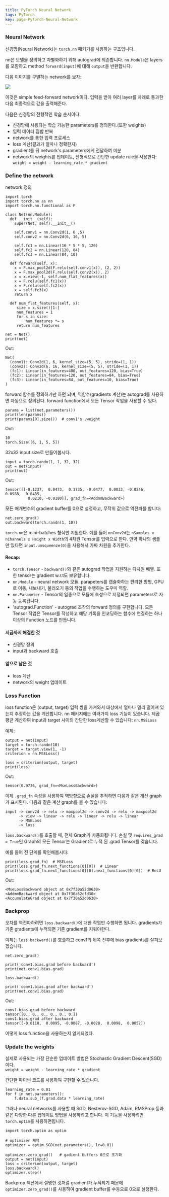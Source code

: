```yaml
---
title: PyTorch Neural Network
tags: PyTorch
key: page-PyTorch-Neural-Network
---
```


### Neural Network
신경망(Neural Network)는 `torch.nn` 패키기를 사용하는 구조입니다.

nn은 모델을 정의하고 차별화하기 위해 autograd에 의존합니다. `nn.Module`은 layers를 포함하고 method `forward(input)`에 대해 `output`을 반환합니다.

다음 이미지를 구별하는 network를 보자:

![](https://raw.githubusercontent.com/Yudonggeun/yudonggeun.github.io/master/images/2019/14/a.png)

이것은 simple feed-forward network이다. 입력을 받아 여러 layer를 차례로 통과한 다음 최종적으로 값을 출력해준다.

다음은 신경망의 전형적인 학습 순서이다:

- 신경망에 사용되는 학습 가능한 parameters를 정의한다.(또한 weights)
- 입력 데이터 집합 반복
- network를 통한 입력 프로세스
- loss 계산(결과가 얼마나 정확한지)
- gradient를 뒤 network's parameters에게 전달하여 미분
- network의 weights를 업데이트, 전형적으로 간단한 update rule을 사용한다: `weight = weight - learning_rate * gradient`

### Define the network
network 정의

```
import torch
import torch.nn as nn
import torch.nn.functional as F

class Net(nn.Module):
  def __init__(self):
    super(Net, self).__init__()

    self.conv1 = nn.Conv2d(1, 6 ,5)
    self.conv2 = nn.Conv2d(6, 16, 5)

    self.fc1 = nn.Linear(16 * 5 * 5, 120)
    self.fc2 = nn.Linear(120, 84)
    self.fc3 = nn.Linear(84, 10)

  def forward(self, x):
    x = F.max_pool2d(F.relu(self.conv1(x)), (2, 2))
    x = F.max_pool2d(F.relu(self.conv2(x)), 2)
    x = x.view(-1, self.num_flat_features(x))
    x = F.relu(self.fc1(x))
    x = F.relu(self.fc2(x))
    x = self.fc3(x)
    return x

  def num_flat_features(self, x):
     size = x.size()[1:]
     num_features = 1
     for s in size:
         num_features *= s
     return num_features

net = Net()
print(net)
```

Out:

```
Net(
  (conv1): Conv2d(1, 6, kernel_size=(5, 5), stride=(1, 1))
  (conv2): Conv2d(6, 16, kernel_size=(5, 5), stride=(1, 1))
  (fc1): Linear(in_features=400, out_features=120, bias=True)
  (fc2): Linear(in_features=120, out_features=84, bias=True)
  (fc3): Linear(in_features=84, out_features=10, bias=True)
)
```

forward 함수를 정의하기만 하면 되며, 역함수(gradients 계산)는 autograd를 사용하면 자동으로 정의된다. forward function에서 모든 Tensor 작업을 사용할 수 있다.

```
params = list(net.parameters())
print(len(params))
print(params[0].size())  # conv1's .weight
```

Out:

```
10
torch.Size([6, 1, 5, 5])
```

32x32 input size로 만들어봅시다.

```
input = torch.randn(1, 1, 32, 32)
out = net(input)
print(out)
```

Out:

```
tensor([[-0.1237,  0.0473,  0.1735, -0.0477,  0.0033, -0.0246,  0.0988,  0.0485,
          0.0210, -0.0180]], grad_fn=<AddmmBackward>)
```

모든 매개변수의 gradient buffer를 0으로 설정하고, 무작위 값으로 역전파를 합니다:

```
net.zero_grad()
out.backward(torch.randn(1, 10))
```

`torch.nn`은 mini-batches 형식만 지원한다. 예를 들어 `nnConv2d`는 `nSamples x nChannels x Height x Width`의 4차원 Tensor를 입력으로 한다. 만약 하나의 샘플만 있다면 `input.unsqueenze(0)`을 사용해서 가짜 차원을 추가한다.

#### Recap:

-   `torch.Tensor` - `backward()`와 같은 autograd 작업을 지원하는 다차원 배열. 또한 tensor는 gradient w.r.t도 보유합니다.
-   `nn.Module` - neural network 모듈. parapeters를 캡슐화하는 편리한 방법, GPU로 이동, 내보내기, 불러오기 등의 작업을 수행하는 도우미 역할.
-   `nn.Parameter` - Tensor의 일종으로 모듈에 속성으로 지정되면 parameters로 자동 등록됩니다.
-   'autograd.Function' - autograd 조작의 forward 정의를 구현합니다. 모든 Tensor 작업은 Tensor를 작성하고 해당 기록을 인코딩하는 함수에 연결하는 하나 이상의 Function 노드를 만듭니다.

#### 지금까지 해결한 것

-   신경망 정의
-   input과 backward 호출

#### 앞으로 남은 것

-   loss 계산
-   network의 weight 업데이트

### Loss Function

loss function은 (output, target) 입력 쌍을 가져와서 대상에서 얼마나 멀리 떨어져 있는지 추정하는 값을 계산합니다. nn 페키지에는 여러가지 loss 기능이 있습니다. 제곱 평균 계산하여 input과 target 사이의 간단한 loss계산할 수 있습니다: `nn.MSELoss`

예제:

```
output = net(input)
target = torch.randn(10)
target = target.view(1, -1)
criterion = nn.MSELoss()

loss = criterion(output, target)
print(loss)
```

Out:

```
tensor(0.9736, grad_fn=<MseLossBackward>)
```

이제 `.grad_fn` 속성을 사용하여 역방향으로 손실을 추적하면 다음과 같은 계산 graph가 표시된다. 다음과 같은 계산 graph를 볼 수 있습니다:

```
input -> conv2d -> relu -> maxpool2d -> conv2d -> relu -> maxpool2d
      -> view -> linear -> relu -> linear -> relu -> linear
      -> MSELoss
      -> loss
```

`loss.backward()`를 호출할 때, 전체 Graph가 차등화됩니다. 손실 및 `requires_grad = True`인 Graph의 모든 Tensor는 Gradient로 누적 된 .grad Tensor를 갖습니다.

예를 들어 전 단계를 확인해봅시다:

```
print(loss.grad_fn)  # MSELoss
print(loss.grad_fn.next_functions[0][0])  # Linear
print(loss.grad_fn.next_functions[0][0].next_functions[0][0])  # ReLU
```

Out:

```
<MseLossBackward object at 0x7f30a52d0630>
<AddmmBackward object at 0x7f30a52cfd30>
<AccumulateGrad object at 0x7f30a52d0630>
```

### Backprop

오차를 역전파하려면 `loss.backward()`에 대한 작업만 수행하면 됩니다. gradients가 기존 gradients에 누적되면 기존 gradient를 지워야한다.

이제는 `loss.backward()`를 호출하고 conv1의 뒤쪽 전후에 bias gradients를 살펴보겠습니다.

```
net.zero_grad()

print('conv1.bias.grad before backward')
print(net.conv1.bias.grad)

loss.backward()

print('conv1.bias.grad after backward')
print(net.conv1.bias.grad)
```

Out:

```
conv1.bias.grad before backward
tensor([0., 0., 0., 0., 0., 0.])
conv1.bias.grad after backward
tensor([-0.0118,  0.0095, -0.0087, -0.0028,  0.0098,  0.0052])
```

어떻게 loss function을 사용하는지 알게되었다.

### Update the weights

실제로 사용되는 가장 단순한 업데이트 방법은 Stochastic Gradient Descent(SGD)이다.  
`weight = weight - learning_rate * gradient`

간단한 파이썬 코드를 사용하여 구현할 수 있습니다.

```
learning_rate = 0.01
for f in net.parameters():
    f.data.sub_(f.grad.data * learning_rate)
```

그러나 neural networks를 사용할 때 SGD, Nesterov-SGD, Adam, RMSProp 등과 같은 다양한 다른 업데이트 방법을 사용하려고 합니다. 이 기능을 사용하려면 `torch.optim`를 사용하면됩니다.

```
import torch.optim as optim

# optimizer 제작
optimizer = optim.SGD(net.parameters(), lr=0.01)

optimizer.zero_grad()   # gadient buffers 0으로 초기화
output = net(input)
loss = criterion(output, target)
loss.backward()
optimizer.step()
```

Backprop 섹션에서 설명한 것처럼 gradient가 누적되기 때문에 `optimizer.zero_grad()`를 사용하여 gradient buffer를 수동으로 0으로 설정한다.